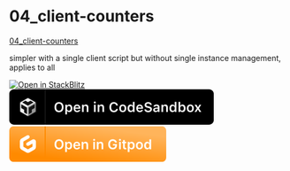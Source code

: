# 04_client-counters
[04_client-counters](./04_client-counters)

simpler with a single client script but without single instance management, applies to all

[![Open in StackBlitz](https://developer.stackblitz.com/img/open_in_stackblitz.svg)](https://stackblitz.com/github/MicroWebStacks/astro-examples/tree/main/04_client-counters)
[![open in Codesandbox](../media/codesandbox.svg)](https://codesandbox.io/s/github/MicroWebStacks/astro-examples/tree/main/04_client-counters)
[![open in Gitpod](../media/gitpod.svg)](https://gitpod.io/?on=gitpod#https://github.com/MicroWebStacks/astro-examples/tree/main/04_client-counters)



